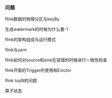 ### 问题

flink数据的物理分区与keyBy

生成watermark的时候为什么要-1

flink的架构组成与运行模式

flink与yarn

flink如何对source和sink在容错的时候进行一致性检查



flink开窗的Trigger的使用和Evictor

flink topN的问题



算子状态